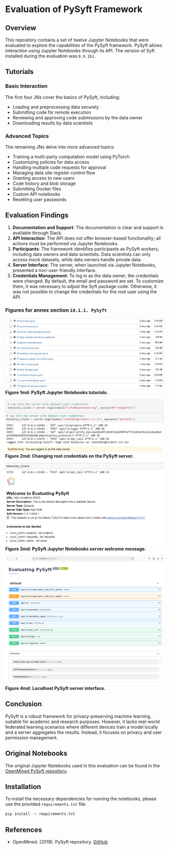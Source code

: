 # Evaluation of PySyft Framework

## Overview

This repository contains a set of twelve Jupyter Notebooks that were evaluated to explore the capabilities of the PySyft framework. PySyft allows interaction using Jupyter Notebooks through its API. The version of Syft installed during the evaluation was `0.9.1b1`.

## Tutorials

### Basic Interaction

The first four JNs cover the basics of PySyft, including:
- Loading and preprocessing data securely
- Submitting code for remote execution
- Reviewing and approving code submissions by the data owner
- Downloading results by data scientists

### Advanced Topics

The remaining JNs delve into more advanced topics:
- Training a multi-party computation model using PyTorch
- Customizing policies for data access
- Handling multiple code requests for approval
- Managing data site register control flow
- Granting access to new users
- Code history and blob storage
- Submitting Docker files
- Custom API notebooks
- Resetting user passwords

## Evaluation Findings

1. **Documentation and Support**: The documentation is clear and support is available through Slack.
2. **API Interaction**: The API does not offer browser-based functionality; all actions must be performed via Jupyter Notebooks.
3. **Participants**: The framework identifies participants as PySyft workers, including data owners and data scientists. Data scientists can only access mock datasets, while data owners handle private data.
4. **Server Interface**: The server, when launched via Jupyter Notebooks, presented a non-user-friendly interface.
5. **Credentials Management**: To log in as the data owner, the credentials were changed. By default, the email and password are set. To customize them, it was necessary to adjust the Syft package code. Otherwise, it was not possible to change the credentials for the root user using the API.

### Figures for annex section `10.1.1. PySyft`


![Figure 1md:](../../FiguresAndTables/Figure%201md.%20Evaluating%20Syft%20Jupyter%20Notebooks%20tutorials.png)  
**Figure 1md: PySyft Jupyter Notebooks tutorials.**


![Figure 2md:](../../FiguresAndTables/Figure%202md.%20Changing%20root%20credentials%20Syft%20server.png)  
**Figure 2md: Changing root credentials on the PySyft server.**


![Figure 3md:](../../FiguresAndTables/Figure%203md.%20PySyft%20JN%20server%20welcome%20message.png)  
**Figure 3md: PySyft Jupyter Notebooks server welcome message.** 


![Figure 4md:](../../FiguresAndTables/Figure%204md.%20Local%20host%20PySyft%20server.png)  
**Figure 4md: Localhost PySyft server interface.**

## Conclusion

PySyft is a robust framework for privacy-preserving machine learning, suitable for academic and research purposes. However, it lacks real-world federated learning scenarios where different devices train a model locally and a server aggregates the results. Instead, it focuses on privacy and user permission management.

## Original Notebooks

The original Jupyter Notebooks used in this evaluation can be found in the [OpenMined PySyft repository](https://github.com/OpenMined/PySyft/tree/dev/notebooks/api/0.8).

## Installation

To install the necessary dependencies for running the notebooks, please use the provided `requirements.txt` file:

```bash
pip install -r requirements.txt
```

## References

- OpenMined. (2019). PySyft repository. [GitHub](https://github.com/OpenMined/PySyft/tree/dev/notebooks/api/0.8)


